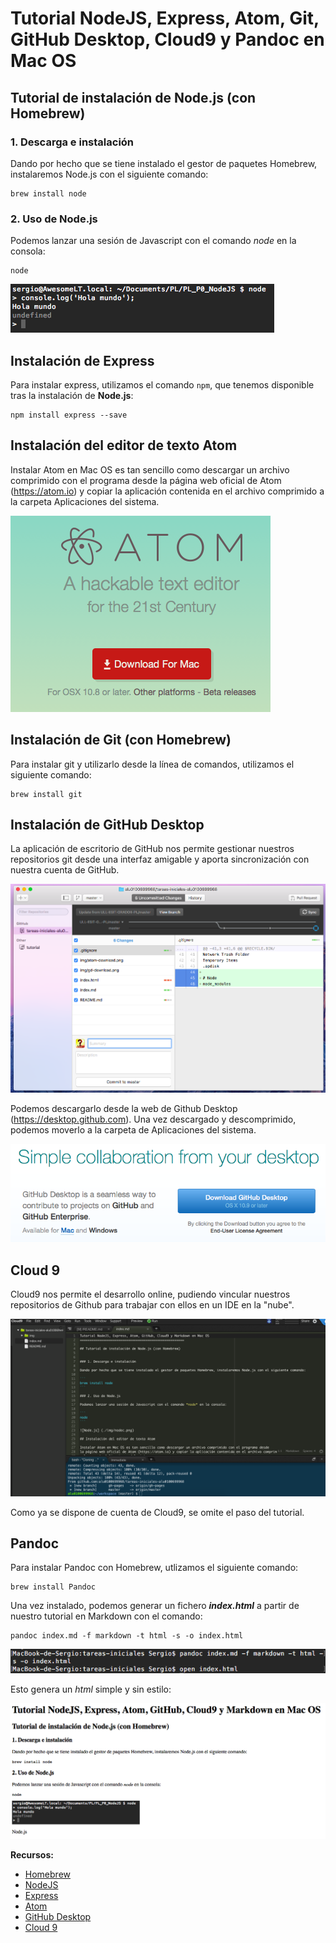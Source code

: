 Tutorial NodeJS, Express, Atom, Git, GitHub Desktop, Cloud9 y Pandoc en Mac OS
===================

## Tutorial de instalación de Node.js (con Homebrew)


### 1. Descarga e instalación

Dando por hecho que se tiene instalado el gestor de paquetes Homebrew, instalaremos Node.js con el siguiente comando:

```
brew install node
```

### 2. Uso de Node.js

Podemos lanzar una sesión de Javascript con el comando *node* en la consola:

```
node
```

![Node.js](./img/nodec.png)

## Instalación de Express

Para instalar express, utilizamos el comando `npm`, que tenemos disponible tras la instalación de **Node.js**:

```
npm install express --save
```

## Instalación del editor de texto Atom

Instalar Atom en Mac OS es tan sencillo como descargar un archivo comprimido con el programa desde
la página web oficial de Atom (https://atom.io) y copiar la aplicación contenida en el archivo comprimido
a la carpeta Aplicaciones del sistema.

![Atom](./img/atom-download.png)


## Instalación de Git (con Homebrew)

Para instalar git y utilizarlo desde la línea de comandos, utilizamos el siguiente comando:

```
brew install git
```

## Instalación de GitHub Desktop

La aplicación de escritorio de GitHub nos permite gestionar nuestros repositorios git desde una interfaz
amigable y aporta sincronización con nuestra cuenta de GitHub.

![Github Desktop](./img/gd.png)

Podemos descargarlo desde la web de Github Desktop (https://desktop.github.com). Una vez descargado y descomprimido,
podemos moverlo a la carpeta de Aplicaciones del sistema.

![Github Desktop download](./img/gd-download.png)

## Cloud 9

Cloud9 nos permite el desarrollo online, pudiendo vincular nuestros repositorios de Github para trabajar con ellos
en un IDE en la "nube".

![Cloud 9](./img/c9.png)

Como ya se dispone de cuenta de Cloud9, se omite el paso del tutorial.

## Pandoc

Para instalar Pandoc con Homebrew, utlizamos el siguiente comando:

```
brew install Pandoc
```

Una vez instalado, podemos generar un fichero ***index.html*** a partir de nuestro tutorial en Markdown con el comando:

```
pandoc index.md -f markdown -t html -s -o index.html
```

![Pandoc](./img/pandoc.png)

Esto genera un *html* simple y sin estilo:

![Pandoc HTML](./img/pandoc-html.png)



**Recursos:**

* [Homebrew](http://brew.sh)
* [NodeJS](https://nodejs.org)
* [Express](http://expressjs.com)
* [Atom](https://atom.io)
* [GitHub Desktop](https://desktop.github.com)
* [Cloud 9](https://c9.io)
